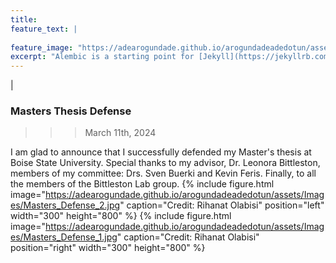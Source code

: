 ```yaml
---
title:
feature_text: |
  
feature_image: "https://adearogundade.github.io/arogundadeadedotun/assets/Images/Communications_Cover.jpg"
excerpt: "Alembic is a starting point for [Jekyll](https://jekyllrb.com/) projects. Rather than starting from scratch, this boilerplate is designed to get the ball rolling immediately. Install it, configure it, tweak it, push it."
---
```


|

### Masters Thesis Defense
>>> March 11th, 2024

I am glad to announce that I successfully defended my Master's thesis at Boise State University. Special thanks to my advisor, Dr. Leonora Bittleston, members of my committee: Drs. Sven Buerki and Kevin Feris. Finally, to all the members of the Bittleston Lab group.
{% include figure.html image="https://adearogundade.github.io/arogundadeadedotun/assets/Images/Masters_Defense_2.jpg" caption="Credit: Rihanat Olabisi" position="left" width="300" height="800" %} {% include figure.html image="https://adearogundade.github.io/arogundadeadedotun/assets/Images/Masters_Defense_1.jpg" caption="Credit: Rihanat Olabisi" position="right" width="300" height="800" %}


